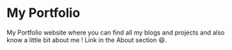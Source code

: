 # My Portfolio

My Portfolio website where you can find all my blogs and projects and also know a little bit about me !
Link in the About section 😄.
